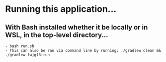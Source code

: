 # Running this application...

## With Bash installed whether it be locally or in WSL, in the top-level directory...
    - bash run.sh
    - This can also be ran via command line by running: ./gradlew clean && ./gradlew lwjgl3:run